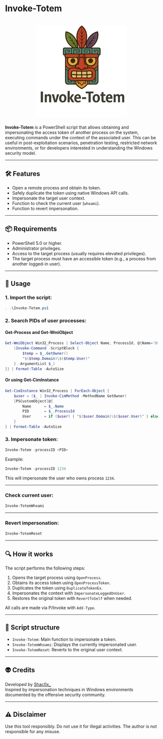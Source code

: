 # Invoke-Totem

<h1 align="center">
  <img src="Logo.png" alt="Invoke-Token Logo" width=300>
</h1>


**Invoke-Totem** is a PowerShell script that allows obtaining and impersonating the access token of another process on the system, executing commands under the context of the associated user. This can be useful in post-exploitation scenarios, penetration testing, restricted network environments, or for developers interested in understanding the Windows security model.

---

## 🛠️ Features

- Open a remote process and obtain its token.
- Safely duplicate the token using native Windows API calls.
- Impersonate the target user context.
- Function to check the current user (`whoami`).
- Function to revert impersonation.

---

## 📦 Requirements

- PowerShell 5.0 or higher.
- Administrator privileges.
- Access to the target process (usually requires elevated privileges).
- The target process must have an accessible token (e.g., a process from another logged-in user).

---

## 🧪 Usage

### 1. Import the script:

```powershell
. .\Invoke-Totem.ps1
```

### 2. Search PIDs of user processes:

#### Get-Process and Get-WmiObject
```powershell
Get-WmiObject Win32_Process | Select-Object Name, ProcessId, @{Name='User';Expression={
    (Invoke-Command -ScriptBlock { 
        $temp = $_.GetOwner()
        "$($temp.Domain)\$($temp.User)"
    } -ArgumentList $_)
}} | Format-Table -AutoSize
```

#### Or using Get-CimInstance
```powershell
Get-CimInstance Win32_Process | ForEach-Object {
    $user = ($_ | Invoke-CimMethod -MethodName GetOwner)
    [PSCustomObject]@{
        Name      = $_.Name
        PID       = $_.ProcessId
        User      = if ($user) { "$($user.Domain)\$($user.User)" } else { "SYSTEM" }
    }
} | Format-Table -AutoSize

```

### 3. Impersonate token:

```powershell
Invoke-Totem -processID <PID>
```

Example:

```powershell
Invoke-Totem -processID 1234
```

This will impersonate the user who owns process `1234`.

---

### Check current user:

```powershell
Invoke-TotemWhoami
```

---

### Revert impersonation:

```powershell
Invoke-TotemReset
```

---

## 🔍 How it works

The script performs the following steps:

1. Opens the target process using `OpenProcess`.
2. Obtains its access token using `OpenProcessToken`.
3. Duplicates the token using `DuplicateTokenEx`.
4. Impersonates the context with `ImpersonateLoggedOnUser`.
5. Restores the original token with `RevertToSelf` when needed.

All calls are made via P/Invoke with `Add-Type`.

---

## 🧱 Script structure

- `Invoke-Totem`: Main function to impersonate a token.
- `Invoke-TotemWhoami`: Displays the currently impersonated user.
- `Invoke-TotemReset`: Reverts to the original user context.

---


## 👽 Credits

Developed by [Shac0x_](https://x.com/shac0x_/)  
Inspired by impersonation techniques in Windows environments documented by the offensive security community.

---

## ⚠️ Disclaimer
Use this tool responsibly. Do not use it for illegal activities. The author is not responsible for any misuse.
